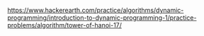 https://www.hackerearth.com/practice/algorithms/dynamic-programming/introduction-to-dynamic-programming-1/practice-problems/algorithm/tower-of-hanoi-17/
